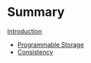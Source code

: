 # Summary

[Introduction](index.md)

- [Programmable Storage](programmable-storage.md)
- [Consistency](consistency.md)
